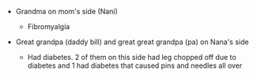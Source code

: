   * Grandma on mom's side (Nani)
    * Fibromyalgia 
  * Great grandpa (daddy bill) and great great grandpa (pa) on Nana's side

    * Had diabetes. 2 of them on this side had leg chopped off due to diabetes and 1 had diabetes that caused pins and needles all over
